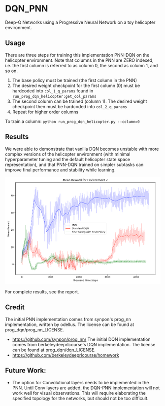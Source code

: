 # DQN_PNN
Deep-Q Networks using a Progressive Neural Network on a toy helicopter environment.

## Usage
There are three steps for training this implementation PNN-DQN on the helicopter environment. Note that columns in the PNN are ZERO indexed, i.e. the first column is referred to as column 0, the second as column 1, and so on.
1. The base policy must be trained (the first column in the PNN)
2. The desired weight checkpoint for the first column (0) must be hardcoded into `col_1_q_params` found in `run_prog_dqn_helicopter:get_col_params`
3. The second column can be trained (column 1). The desired weight checkpoint then must be hardcoded into `col_2_q_params`
4. Repeat for higher order columns

To train a column: `python run_prog_dqn_helicopter.py --column=0`

## Results
We were able to demonstrate that vanilla DQN becomes unstable with more complex versions of the helicopter environment (with minimal hyperparameter tuning and the default helicopter state space representation), and that PNN-DQN trained on simpler subtasks can improve final performance and stability while learning.

![Performance on Environment 2](/images/env2.png)

For complete results, see the report.

## Credit
The initial PNN implementation comes from synpon's prog_nn implementation, written by odellus. The license can be found at prog_dqn/prog_nn_LICENSE.
* https://github.com/synpon/prog_nn/
The initial DQN implementation comes from berkeleydeeprlcourse's DQN implementation. The license can be found at prog_dqn/dqn_LICENSE.
* https://github.com/berkeleydeeprlcourse/homework

## Future Work:
* The option for Convolutional layers needs to be implemented in the PNN. Until Conv layers are added, the DQN-PNN implementation will not work well for visual observations. This will require elaborating the specified topology for the networks, but should not be too difficult.
